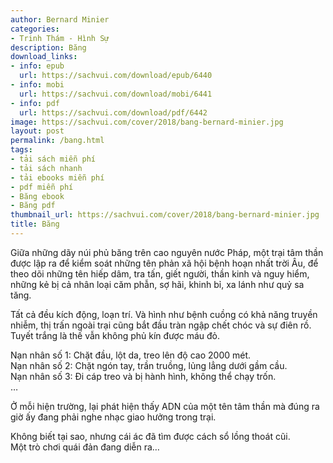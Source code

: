 ```yaml
---
author: Bernard Minier
categories:
- Trinh Thám - Hình Sự
description: Băng
download_links:
- info: epub
  url: https://sachvui.com/download/epub/6440
- info: mobi
  url: https://sachvui.com/download/mobi/6441
- info: pdf
  url: https://sachvui.com/download/pdf/6442
image: https://sachvui.com/cover/2018/bang-bernard-minier.jpg
layout: post
permalink: /bang.html
tags:
- tải sách miễn phí
- tải sách nhanh
- tải ebooks miễn phí
- pdf miễn phí
- Băng ebook
- Băng pdf
thumbnail_url: https://sachvui.com/cover/2018/bang-bernard-minier.jpg
title: Băng
---
```


 <div class="item-desc text-justify"> <p>Giữa những dãy núi phủ băng trên cao nguyên nước Pháp, một trại tâm thần được lập ra để kiểm soát những tên phản xã hội bệnh hoạn nhất trời Âu, để theo dõi những tên hiếp dâm, tra tấn, giết người, thần kinh và nguy hiểm, những kẻ bị cả nhân loại căm phẫn, sợ hãi, khinh bỉ, xa lánh như quỷ sa tăng.</p><p>Tất cả đều kích động, loạn trí. Và hình như bệnh cuồng có khả năng truyền nhiễm, thị trấn ngoài trại cũng bắt đầu tràn ngập chết chóc và sự điên rồ. Tuyết trắng là thế vẫn không phủ kín được máu đỏ.</p><p>Nạn nhân số 1: Chặt đầu, lột da, treo lên độ cao 2000 mét.<br>Nạn nhân số 2: Chặt ngón tay, trần truồng, lủng lẳng dưới gầm cầu.<br>Nạn nhân số 3: Đi cáp treo và bị hành hình, không thể chạy trốn.<br>…</p><p>Ở mỗi hiện trường, lại phát hiện thấy ADN của một tên tâm thần mà đúng ra giờ ấy đang phải nghe nhạc giao hưởng trong trại.</p><p>Không biết tại sao, nhưng cái ác đã tìm được cách sổ lồng thoát cũi.<br>Một trò chơi quái đản đang diễn ra…</p> </div>